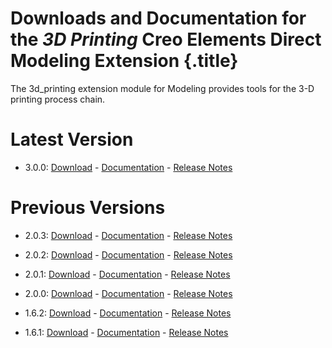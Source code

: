 # Downloads and Documentation for the _3D Printing_ Creo Elements Direct Modeling Extension {.title}

The 3d_printing extension module for Modeling provides tools for the
3-D printing process chain.

# Latest Version

* 3.0.0: [Download](https://github.com/cadm-inc/osdm-extensions/raw/master/downloads/3d_printing/3d_printing_x64_3.0.0.zip) -
         [Documentation](3.0/Home.md) -
         [Release Notes](3.0/ReleaseNotes.md)

# Previous Versions

* 2.0.3: [Download](https://github.com/cadm-inc/osdm-extensions/raw/master/downloads/3d_printing/3d_printing_x64_2.0.3.zip) -
         [Documentation](2.0/Home.md) -
         [Release Notes](2.0/ReleaseNotes.md)

* 2.0.2: [Download](https://github.com/cadm-inc/osdm-extensions/raw/master/downloads/3d_printing/3d_printing_x64_2.0.2.zip) -
         [Documentation](2.0/Home.md) -
         [Release Notes](2.0/ReleaseNotes.md)

* 2.0.1: [Download](https://github.com/cadm-inc/osdm-extensions/raw/master/downloads/3d_printing/3d_printing_x64_2.0.1.zip) -
         [Documentation](2.0/Home.md) -
         [Release Notes](2.0/ReleaseNotes.md)
* 2.0.0: [Download](https://github.com/cadm-inc/osdm-extensions/raw/master/downloads/3d_printing/3d_printing_x64_2.0.0.zip) -
         [Documentation](2.0/Home.md) -
         [Release Notes](2.0/ReleaseNotes.md)
* 1.6.2: [Download](https://github.com/cadm-inc/osdm-extensions/raw/master/downloads/3d_printing/3d_printing_x64_1.6.2.zip) -
         [Documentation](1.6/Home.md) -
         [Release Notes](1.6/ReleaseNotes.md)
* 1.6.1: [Download](https://github.com/cadm-inc/osdm-extensions/raw/master/downloads/3d_printing/3d_printing_x64_1.6.1.zip) -
         [Documentation](1.6/Home.md) -
         [Release Notes](1.6/ReleaseNotes.md)